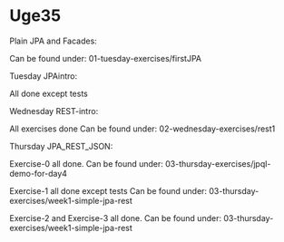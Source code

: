 # Uge35
Plain JPA and Facades:

Can be found under: 01-tuesday-exercises/firstJPA


Tuesday JPAintro:

All done except tests


Wednesday REST-intro:

All exercises done
Can be found under: 02-wednesday-exercises/rest1


Thursday JPA_REST_JSON:

Exercise-0 all done.
Can be found under: 03-thursday-exercises/jpql-demo-for-day4

Exercise-1 all done except tests 
Can be found under: 03-thursday-exercises/week1-simple-jpa-rest

Exercise-2 and Exercise-3 all done.
Can be found under: 03-thursday-exercises/week1-simple-jpa-rest



